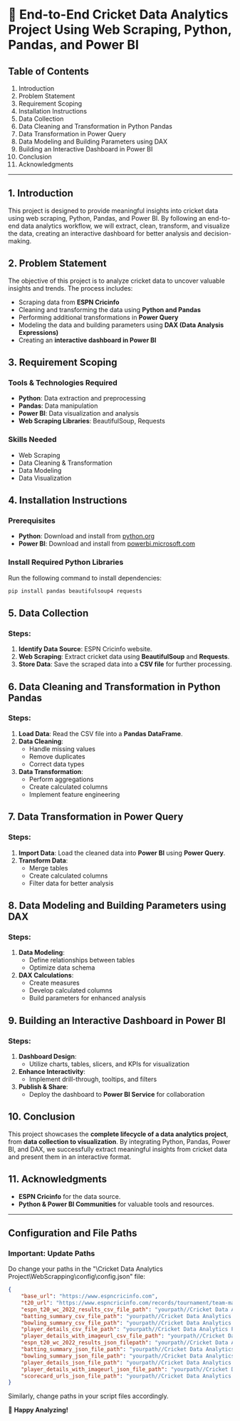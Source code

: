 # 🏏 End-to-End Cricket Data Analytics Project Using Web Scraping, Python, Pandas, and Power BI

## Table of Contents

1. Introduction
2. Problem Statement
3. Requirement Scoping
4. Installation Instructions
5. Data Collection
6. Data Cleaning and Transformation in Python Pandas
7. Data Transformation in Power Query
8. Data Modeling and Building Parameters using DAX
9. Building an Interactive Dashboard in Power BI
10. Conclusion
11. Acknowledgments

---

## 1. Introduction

This project is designed to provide meaningful insights into cricket data using web scraping, Python, Pandas, and Power BI. By following an end-to-end data analytics workflow, we will extract, clean, transform, and visualize the data, creating an interactive dashboard for better analysis and decision-making.

## 2. Problem Statement

The objective of this project is to analyze cricket data to uncover valuable insights and trends. The process includes:

- Scraping data from **ESPN Cricinfo**
- Cleaning and transforming the data using **Python and Pandas**
- Performing additional transformations in **Power Query**
- Modeling the data and building parameters using **DAX (Data Analysis Expressions)**
- Creating an **interactive dashboard in Power BI**

## 3. Requirement Scoping

### **Tools & Technologies Required**

- **Python**: Data extraction and preprocessing
- **Pandas**: Data manipulation
- **Power BI**: Data visualization and analysis
- **Web Scraping Libraries**: BeautifulSoup, Requests

### **Skills Needed**

- Web Scraping
- Data Cleaning & Transformation
- Data Modeling
- Data Visualization

## 4. Installation Instructions

### **Prerequisites**

- **Python**: Download and install from [python.org](https://www.python.org/)
- **Power BI**: Download and install from [powerbi.microsoft.com](https://powerbi.microsoft.com/)

### **Install Required Python Libraries**

Run the following command to install dependencies:

```bash
pip install pandas beautifulsoup4 requests
```

## 5. Data Collection

### **Steps:**

1. **Identify Data Source**: ESPN Cricinfo website.
2. **Web Scraping**: Extract cricket data using **BeautifulSoup** and **Requests**.
3. **Store Data**: Save the scraped data into a **CSV file** for further processing.

## 6. Data Cleaning and Transformation in Python Pandas

### **Steps:**

1. **Load Data**: Read the CSV file into a **Pandas DataFrame**.
2. **Data Cleaning**:
   - Handle missing values
   - Remove duplicates
   - Correct data types
3. **Data Transformation**:
   - Perform aggregations
   - Create calculated columns
   - Implement feature engineering

## 7. Data Transformation in Power Query

### **Steps:**

1. **Import Data**: Load the cleaned data into **Power BI** using **Power Query**.
2. **Transform Data**:
   - Merge tables
   - Create calculated columns
   - Filter data for better analysis

## 8. Data Modeling and Building Parameters using DAX

### **Steps:**

1. **Data Modeling**:
   - Define relationships between tables
   - Optimize data schema
2. **DAX Calculations**:
   - Create measures
   - Develop calculated columns
   - Build parameters for enhanced analysis

## 9. Building an Interactive Dashboard in Power BI

### **Steps:**

1. **Dashboard Design**:
   - Utilize charts, tables, slicers, and KPIs for visualization
2. **Enhance Interactivity**:
   - Implement drill-through, tooltips, and filters
3. **Publish & Share**:
   - Deploy the dashboard to **Power BI Service** for collaboration

## 10. Conclusion

This project showcases the **complete lifecycle of a data analytics project**, from **data collection to visualization**. By integrating Python, Pandas, Power BI, and DAX, we successfully extract meaningful insights from cricket data and present them in an interactive format.

## 11. Acknowledgments

- **ESPN Cricinfo** for the data source.
- **Python & Power BI Communities** for valuable tools and resources.

---
## Configuration and File Paths
### Important: Update Paths
Do change your paths in the "\Cricket Data Analytics Project\WebScrapping\config\config.json" file:
```json
{
    "base_url": "https://www.espncricinfo.com",
    "t20_url": "https://www.espncricinfo.com/records/tournament/team-match-results/icc-men-s-t20-world-cup-2022-23-14450",
    "espn_t20_wc_2022_results_csv_file_path": "yourpath//Cricket Data Analytics Project//archive//csv//t20_wc_match_results.csv",
    "batting_summary_csv_file_path": "yourpath//Cricket Data Analytics Project//archive//csv//t20_wc_batting_summary.csv",
    "bowling_summary_csv_file_path": "yourpath//Cricket Data Analytics Project//archive//csv//t20_wc_bowling_summary.csv",
    "player_details_csv_file_path": "yourpath//Cricket Data Analytics Project//archive//csv//t20_wc_player_info.csv",
    "player_details_with_imageurl_csv_file_path": "yourpath//Cricket Data Analytics Project//archive//csv//t20_wc_player_info_with_imageurl.csv",
    "espn_t20_wc_2022_results_json_filepath": "yourpath//Cricket Data Analytics Project//archive//json//t20_wc_match_results.json",
    "batting_summary_json_file_path": "yourpath//Cricket Data Analytics Project//archive//json//t20_wc_batting_summary.json",
    "bowling_summary_json_file_path": "yourpath//Cricket Data Analytics Project//archive//json//t20_wc_bowling_summary.json",
    "player_details_json_file_path": "yourpath//Cricket Data Analytics Project//archive//json//t20_wc_player_info.json",
    "player_details_with_imageurl_json_file_path": "yourpath//Cricket Data Analytics Project//archive//json//t20_wc_player_info_with_imageurl.json",
    "scorecard_urls_json_file_path": "yourpath//Cricket Data Analytics Project//archive//json//scorecard_urls.json"
}
```
Similarly, change paths in your script files accordingly.

🌟 **Happy Analyzing!**
